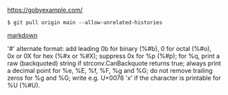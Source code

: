 https://gobyexample.com/

```
$ git pull origin main --allow-unrelated-histories
```

[markdown](https://www.markdownguide.org/basic-syntax/)

'#'	alternate format: add leading 0b for binary (%#b), 0 for octal (%#o),<br>
	0x or 0X for hex (%#x or %#X); suppress 0x for %p (%#p);
	for %q, print a raw (backquoted) string if strconv.CanBackquote
	returns true;
	always print a decimal point for %e, %E, %f, %F, %g and %G;
	do not remove trailing zeros for %g and %G;
	write e.g. U+0078 'x' if the character is printable for %U (%#U).
